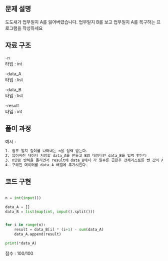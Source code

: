 ## 문제 설명

도도새가 업무일지 A를 잃어버렸습니다. 업무일지 B를 보고 업무일지 A를 복구하는 프로그램을 작성하세요  <br>


## 자료 구조
-n  <br>
타입 : int <br>

-data_A  <br>
타입 : list <br>

-data_B  <br>
타입 : list <br>

-result  <br>
타입 : int <br>

## 풀이 과정
예시 :
```txt
1. 업무 일지 길이를 나타내는 n을 입력 받는다.
2. 잃어버린 데이터 저장할 data_A를 만들고 B의 데이터인 data_B를 입력 받는다
3. n만큼 반복을 돌리면서 result에 data_B에서 각 일수를 곱한후 전체리스트를 뺸 값이 A데이터 이다.
4. 구해진 데이터를 data_A 배열에 추가시킨다.

```

## 코드 구현
```python

n = int(input())        

data_A = []             
data_B = list(map(int, input().split()))           


for i in range(n):
    result = data_B[i] * (i+1) - sum(data_A)           
    data_A.append(result)                             

print(*data_A) 

```


점수 : 100/100 <br>

